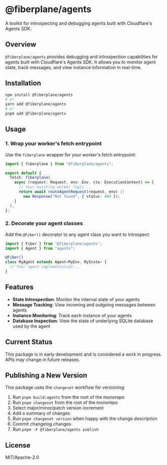 # @fiberplane/agents

A toolkit for introspecting and debugging agents built with Cloudflare's Agents SDK.

## Overview

`@fiberplane/agents` provides debugging and introspection capabilities for agents built with Cloudflare's Agents SDK. It allows you to monitor agent state, track messages, and view instance information in real-time.

## Installation

```bash
npm install @fiberplane/agents
# or
yarn add @fiberplane/agents
# or
pnpm add @fiberplane/agents
```

## Usage

### 1. Wrap your worker's fetch entrypoint

Use the `fiberplane` wrapper for your worker's fetch entrypoint:

```typescript
import { fiberplane } from "@fiberplane/agents";

export default {
  fetch: fiberplane(
    async (request: Request, env: Env, ctx: ExecutionContext) => {
      // Your existing worker logic...
      return await routeAgentRequest(request, env) || 
        new Response("Not found", { status: 404 });
    }
  ),
};
```

### 2. Decorate your agent classes

Add the `@Fiber()` decorator to any agent class you want to introspect:

```typescript
import { Fiber } from "@fiberplane/agents";
import { Agent } from "agents";

@Fiber()
class MyAgent extends Agent<MyEnv, MyState> {
  // Your agent implementation...
}
```

## Features

- **State Introspection**: Monitor the internal state of your agents
- **Message Tracking**: View incoming and outgoing messages between agents
- **Instance Monitoring**: Track each instance of your agents
- **Database Inspection**: View the state of underlying SQLite database used by the agent

## Current Status

This package is in early development and is considered a work in progress. APIs may change in future releases.

## Publishing a New Version

This package uses the `changeset` workflow for versioning:

1. Run `pnpm build:agents` from the root of the monorepo
2. Run `pnpm changeset` from the root of the monorepo
3. Select major/minor/patch version increment
4. Add a summary of changes
5. Run `pnpm changeset version` when happy with the change description
6. Commit changelog changes
7. Run `pnpm -F @fiberplane/agents publish`

## License

MIT/Apache-2.0
